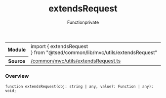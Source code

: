 
<header class="symbol-info-header"><h1 id="extendsrequest">extendsRequest</h1><label class="symbol-info-type-label function">Function</label><label class="api-type-label private" title="private">private</label></header>
<!-- summary -->
<section class="symbol-info"><table class="is-full-width"><tbody><tr><th>Module</th><td><div class="lang-typescript"><span class="token keyword">import</span> { extendsRequest }&nbsp;<span class="token keyword">from</span>&nbsp;<span class="token string">"@tsed/common/lib/mvc/utils/extendsRequest"</span></div></td></tr><tr><th>Source</th><td><a href="https://github.com/Romakita/ts-express-decorators/blob/v4.16.0/src//common/mvc/utils/extendsRequest.ts#L0-L0">/common/mvc/utils/extendsRequest.ts</a></td></tr></tbody></table></section>
<!-- overview -->


### Overview


<pre><code class="typescript-lang ">function <span class="token function">extendsRequest</span><span class="token punctuation">(</span>obj<span class="token punctuation">:</span> <span class="token keyword">string</span> | <span class="token keyword">any</span><span class="token punctuation">,</span> value?<span class="token punctuation">:</span> Function | <span class="token keyword">any</span><span class="token punctuation">)</span><span class="token punctuation">:</span> <span class="token keyword">void</span><span class="token punctuation">;</span></code></pre>


<!-- Parameters -->

<!-- Description -->

<!-- Members -->

